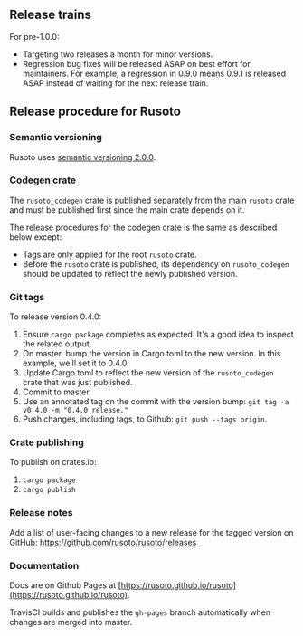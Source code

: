## Release trains

For pre-1.0.0:

* Targeting two releases a month for minor versions.
* Regression bug fixes will be released ASAP on best effort for maintainers.  For example, a regression in 0.9.0 means 0.9.1 is released ASAP instead of waiting for the next release train.

## Release procedure for Rusoto

### Semantic versioning

Rusoto uses [semantic versioning 2.0.0](http://semver.org/).

### Codegen crate

The `rusoto_codegen` crate is published separately from the main `rusoto` crate and must be published first since the main crate depends on it.  

The release procedures for the codegen crate is the same as described below except:

* Tags are only applied for the root `rusoto` crate.
* Before the `rusoto` crate is published, its dependency on `rusoto_codegen` should be updated to reflect the newly published version.

### Git tags

To release version 0.4.0:

1. Ensure `cargo package` completes as expected.  It's a good idea to inspect the related output.
2. On master, bump the version in Cargo.toml to the new version.  In this example, we'll set it to 0.4.0.
3. Update Cargo.toml to reflect the new version of the `rusoto_codegen` crate that was just published.
4. Commit to master.
5. Use an annotated tag on the commit with the version bump: `git tag -a v0.4.0 -m "0.4.0 release."`
6. Push changes, including tags, to Github: `git push --tags origin`.

### Crate publishing

To publish on crates.io:

1. `cargo package`
2. `cargo publish`

### Release notes

Add a list of user-facing changes to a new release for the tagged version on GitHub: https://github.com/rusoto/rusoto/releases

### Documentation

Docs are on Github Pages at [https://rusoto.github.io/rusoto](https://rusoto.github.io/rusoto).

TravisCI builds and publishes the `gh-pages` branch automatically when changes are merged into master.
